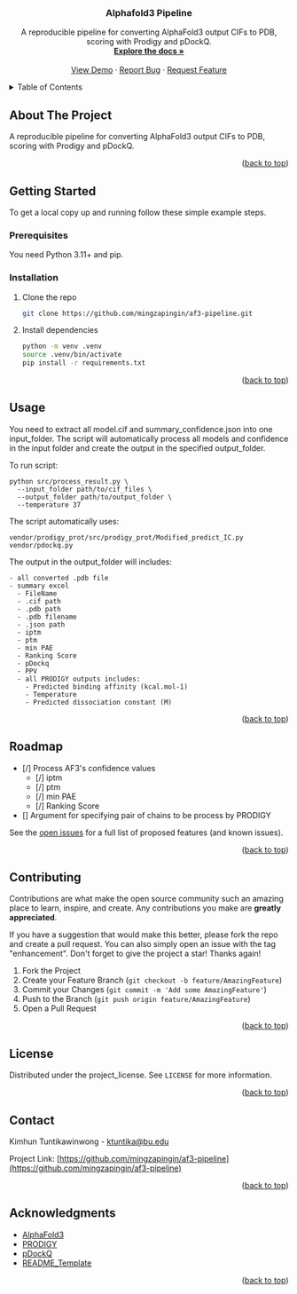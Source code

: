 <!-- PROJECT LOGO -->
<br />
<div align="center">

<h3 align="center">Alphafold3 Pipeline</h3>

  <p align="center">
    A reproducible pipeline for converting AlphaFold3 output CIFs to PDB, scoring with Prodigy and pDockQ.
    <br />
    <a href="https://github.com/mingzapingin/af3-pipeline"><strong>Explore the docs »</strong></a>
    <br />
    <br />
    <a href="https://github.com/mingzapingin/af3-pipeline">View Demo</a>
    &middot;
    <a href="https://github.com/mingzapingin/af3-pipeline/issues/new?labels=bug&template=bug-report---.md">Report Bug</a>
    &middot;
    <a href="https://github.com/mingzapingin/af3-pipeline/issues/new?labels=enhancement&template=feature-request---.md">Request Feature</a>
  </p>
</div>



<!-- TABLE OF CONTENTS -->
<details>
  <summary>Table of Contents</summary>
  <ol>
    <li>
      <a href="#about-the-project">About The Project</a>
    </li>
    <li>
      <a href="#getting-started">Getting Started</a>
      <ul>
        <li><a href="#prerequisites">Prerequisites</a></li>
        <li><a href="#installation">Installation</a></li>
      </ul>
    </li>
    <li><a href="#usage">Usage</a></li>
    <li><a href="#roadmap">Roadmap</a></li>
    <li><a href="#contributing">Contributing</a></li>
    <li><a href="#license">License</a></li>
    <li><a href="#contact">Contact</a></li>
    <li><a href="#acknowledgments">Acknowledgments</a></li>
  </ol>
</details>



<!-- ABOUT THE PROJECT -->
## About The Project
A reproducible pipeline for converting AlphaFold3 output CIFs to PDB, scoring with Prodigy and pDockQ.

<p align="right">(<a href="#readme-top">back to top</a>)</p>

<!-- GETTING STARTED -->
## Getting Started

To get a local copy up and running follow these simple example steps.

### Prerequisites

You need Python 3.11+ and pip.

### Installation

1. Clone the repo
   ```sh
   git clone https://github.com/mingzapingin/af3-pipeline.git
   ```
2. Install dependencies
   ```sh
   python -m venv .venv
   source .venv/bin/activate
   pip install -r requirements.txt
   ```

<p align="right">(<a href="#readme-top">back to top</a>)</p>



<!-- USAGE EXAMPLES -->
## Usage
  You need to extract all model.cif and summary_confidence.json into one input_folder. The script will automatically process all models and confidence in the input folder and create the output in the specified output_folder.

  To run script:
    
    python src/process_result.py \
      --input_folder path/to/cif_files \
      --output_folder path/to/output_folder \
      --temperature 37
    
    
  The script automatically uses:

    vendor/prodigy_prot/src/prodigy_prot/Modified_predict_IC.py
    vendor/pdockq.py

  The output in the output_folder will includes:

    - all converted .pdb file
    - summary excel
      - FileName
      - .cif path
      - .pdb path
      - .pdb filename
      - .json path
      - iptm
      - ptm
      - min PAE
      - Ranking Score
      - pDockq
      - PPV
      - all PRODIGY outputs includes:
        - Predicted binding affinity (kcal.mol-1)
        - Temperature
        - Predicted dissociation constant (M)
    

<p align="right">(<a href="#readme-top">back to top</a>)</p>



<!-- ROADMAP -->
## Roadmap

- [/] Process AF3's confidence values
    - [/] iptm
    - [/] ptm
    - [/] min PAE
    - [/] Ranking Score
- [] Argument for specifying pair of chains to be process by PRODIGY

See the [open issues](https://github.com/mingzapingin/af3-pipeline/issues) for a full list of proposed features (and known issues).

<p align="right">(<a href="#readme-top">back to top</a>)</p>



<!-- CONTRIBUTING -->
## Contributing

Contributions are what make the open source community such an amazing place to learn, inspire, and create. Any contributions you make are **greatly appreciated**.

If you have a suggestion that would make this better, please fork the repo and create a pull request. You can also simply open an issue with the tag "enhancement".
Don't forget to give the project a star! Thanks again!

1. Fork the Project
2. Create your Feature Branch (`git checkout -b feature/AmazingFeature`)
3. Commit your Changes (`git commit -m 'Add some AmazingFeature'`)
4. Push to the Branch (`git push origin feature/AmazingFeature`)
5. Open a Pull Request

<p align="right">(<a href="#readme-top">back to top</a>)</p>



<!-- LICENSE -->
## License

Distributed under the project_license. See `LICENSE` for more information.

<p align="right">(<a href="#readme-top">back to top</a>)</p>



<!-- CONTACT -->
## Contact

Kimhun Tuntikawinwong - ktuntika@bu.edu

Project Link: [https://github.com/mingzapingin/af3-pipeline](https://github.com/mingzapingin/af3-pipeline)

<p align="right">(<a href="#readme-top">back to top</a>)</p>



<!-- ACKNOWLEDGMENTS -->
## Acknowledgments
* [AlphaFold3](https://github.com/deepmind/alphafold)
* [PRODIGY](https://github.com/haddocking/prodigy)
* [pDockQ](https://github.com/fteufel/alphafold-peptide-receptors)
* [README_Template](https://github.com/othneildrew/Best-README-Template)

<p align="right">(<a href="#readme-top">back to top</a>)</p>
